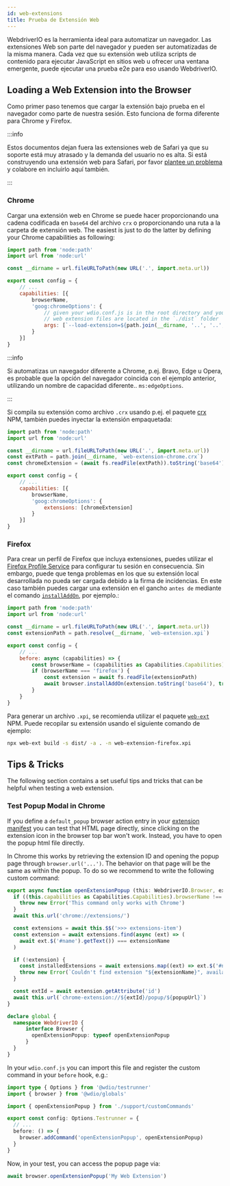 ```yaml
---
id: web-extensions
title: Prueba de Extensión Web
---
```


WebdriverIO es la herramienta ideal para automatizar un navegador. Las extensiones Web son parte del navegador y pueden ser automatizadas de la misma manera. Cada vez que su extensión web utiliza scripts de contenido para ejecutar JavaScript en sitios web u ofrecer una ventana emergente, puede ejecutar una prueba e2e para eso usando WebdriverIO.

## Loading a Web Extension into the Browser

Como primer paso tenemos que cargar la extensión bajo prueba en el navegador como parte de nuestra sesión. Esto funciona de forma diferente para Chrome y Firefox.

:::info

Estos documentos dejan fuera las extensiones web de Safari ya que su soporte está muy atrasado y la demanda del usuario no es alta. Si está construyendo una extensión web para Safari, por favor [plantee un problema](https://github.com/webdriverio/webdriverio/issues/new?assignees=&labels=Docs+%F0%9F%93%96%2CNeeds+Triaging+%E2%8F%B3&template=documentation.yml&title=%5B%F0%9F%93%96+Docs%5D%3A+%3Ctitle%3E) y colabore en incluirlo aquí también.

:::

### Chrome

Cargar una extensión web en Chrome se puede hacer proporcionando una cadena codificada en `base64` del archivo `crx` o proporcionando una ruta a la carpeta de extensión web. The easiest is just to do the latter by defining your Chrome capabilities as following:

```js wdio.conf.js
import path from 'node:path'
import url from 'node:url'

const __dirname = url.fileURLToPath(new URL('.', import.meta.url))

export const config = {
    // ...
    capabilities: [{
        browserName,
        'goog:chromeOptions': {
            // given your wdio.conf.js is in the root directory and your compiled
            // web extension files are located in the `./dist` folder
            args: [`--load-extension=${path.join(__dirname, '..', '..', 'dist')}`]
        }
    }]
}
```

:::info

Si automatizas un navegador diferente a Chrome, p.ej. Bravo, Edge u Opera, es probable que la opción del navegador coincida con el ejemplo anterior, utilizando un nombre de capacidad diferente.. `ms:edgeOptions`.

:::

Si compila su extensión como archivo `.crx` usando p.ej. el paquete [crx](https://www.npmjs.com/package/crx) NPM, también puedes inyectar la extensión empaquetada:

```js wdio.conf.js
import path from 'node:path'
import url from 'node:url'

const __dirname = url.fileURLToPath(new URL('.', import.meta.url))
const extPath = path.join(__dirname, `web-extension-chrome.crx`)
const chromeExtension = (await fs.readFile(extPath)).toString('base64')

export const config = {
    // ...
    capabilities: [{
        browserName,
        'goog:chromeOptions': {
            extensions: [chromeExtension]
        }
    }]
}
```

### Firefox

Para crear un perfil de Firefox que incluya extensiones, puedes utilizar el [Firefox Profile Service](/docs/firefox-profile-service) para configurar tu sesión en consecuencia. Sin embargo, puede que tenga problemas en los que su extensión local desarrollada no pueda ser cargada debido a la firma de incidencias. En este caso también puedes cargar una extensión en el gancho `antes de` mediante el comando [`installAddOn`](/docs/api/gecko#installaddon), por ejemplo.:

```js wdio.conf.js
import path from 'node:path'
import url from 'node:url'

const __dirname = url.fileURLToPath(new URL('.', import.meta.url))
const extensionPath = path.resolve(__dirname, `web-extension.xpi`)

export const config = {
    // ...
    before: async (capabilities) => {
        const browserName = (capabilities as Capabilities.Capabilities).browserName
        if (browserName === 'firefox') {
            const extension = await fs.readFile(extensionPath)
            await browser.installAddOn(extension.toString('base64'), true)
        }
    }
}
```

Para generar un archivo `.xpi`, se recomienda utilizar el paquete [`web-ext`](https://www.npmjs.com/package/web-ext) NPM. Puede recopilar su extensión usando el siguiente comando de ejemplo:

```sh
npx web-ext build -s dist/ -a . -n web-extension-firefox.xpi
```

## Tips & Tricks

The following section contains a set useful tips and tricks that can be helpful when testing a web extension.

### Test Popup Modal in Chrome

If you define a `default_popup` browser action entry in your [extension manifest](https://developer.mozilla.org/en-US/docs/Mozilla/Add-ons/WebExtensions/manifest.json/browser_action) you can test that HTML page directly, since clicking on the extension icon in the browser top bar won't work. Instead, you have to open the popup html file directly.

In Chrome this works by retrieving the extension ID and opening the popup page through `browser.url('...')`. The behavior on that page will be the same as within the popup. To do so we recommend to write the following custom command:

```ts customCommand.ts
export async function openExtensionPopup (this: WebdriverIO.Browser, extensionName: string, popupUrl = 'index.html') {
  if ((this.capabilities as Capabilities.Capabilities).browserName !== 'chrome') {
    throw new Error('This command only works with Chrome')
  }
  await this.url('chrome://extensions/')

  const extensions = await this.$$('>>> extensions-item')
  const extension = await extensions.find(async (ext) => (
    await ext.$('#name').getText()) === extensionName
  )

  if (!extension) {
    const installedExtensions = await extensions.map((ext) => ext.$('#name').getText())
    throw new Error(`Couldn't find extension "${extensionName}", available installed extensions are "${installedExtensions.join('", "')}"`)
  }

  const extId = await extension.getAttribute('id')
  await this.url(`chrome-extension://${extId}/popup/${popupUrl}`)
}

declare global {
  namespace WebdriverIO {
      interface Browser {
        openExtensionPopup: typeof openExtensionPopup
      }
  }
}
```

In your `wdio.conf.js` you can import this file and register the custom command in your `before` hook, e.g.:

```ts wdio.conf.ts
import type { Options } from '@wdio/testrunner'
import { browser } from '@wdio/globals'

import { openExtensionPopup } from './support/customCommands'

export const config: Options.Testrunner = {
  // ...
  before: () => {
    browser.addCommand('openExtensionPopup', openExtensionPopup)
  }
}
```

Now, in your test, you can access the popup page via:

```ts
await browser.openExtensionPopup('My Web Extension')
```
